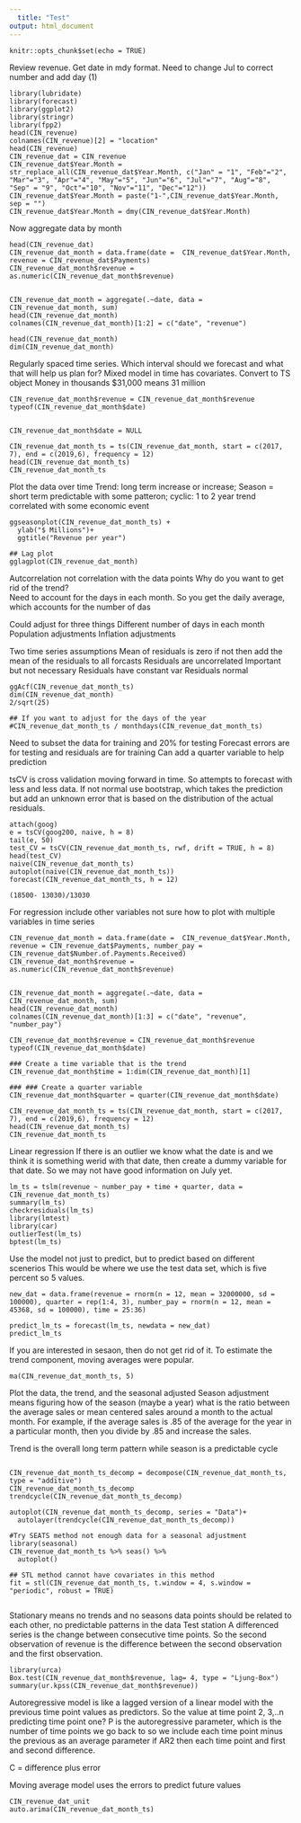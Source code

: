 ```yaml
---
  title: "Test"
output: html_document
---
```

  
  ```{r setup, include=FALSE}
knitr::opts_chunk$set(echo = TRUE)
```
Review revenue.  Get date in mdy format.  Need to change Jul to correct number and add day (1)
```{r}
library(lubridate)
library(forecast)
library(ggplot2)
library(stringr)
library(fpp2)
head(CIN_revenue)
colnames(CIN_revenue)[2] = "location"
head(CIN_revenue)
CIN_revenue_dat = CIN_revenue
CIN_revenue_dat$Year.Month = str_replace_all(CIN_revenue_dat$Year.Month, c("Jan" = "1", "Feb"="2", "Mar"="3", "Apr"="4", "May"="5", "Jun"="6", "Jul"="7", "Aug"="8", "Sep" = "9", "Oct"="10", "Nov"="11", "Dec"="12"))
CIN_revenue_dat$Year.Month = paste("1-",CIN_revenue_dat$Year.Month, sep = "")
CIN_revenue_dat$Year.Month = dmy(CIN_revenue_dat$Year.Month)
```
Now aggregate data by month
```{r}
head(CIN_revenue_dat)
CIN_revenue_dat_month = data.frame(date =  CIN_revenue_dat$Year.Month, revenue = CIN_revenue_dat$Payments)
CIN_revenue_dat_month$revenue = as.numeric(CIN_revenue_dat_month$revenue)


CIN_revenue_dat_month = aggregate(.~date, data = CIN_revenue_dat_month, sum)
head(CIN_revenue_dat_month)
colnames(CIN_revenue_dat_month)[1:2] = c("date", "revenue")

head(CIN_revenue_dat_month)
dim(CIN_revenue_dat_month)
```
Regularly spaced time series.  Which interval should we forecast and what that will help us plan for? Mixed model in time has covariates.
Convert to TS object
Money in thousands 
$31,000 means 31 million
```{r}
CIN_revenue_dat_month$revenue = CIN_revenue_dat_month$revenue 
typeof(CIN_revenue_dat_month$date)


CIN_revenue_dat_month$date = NULL

CIN_revenue_dat_month_ts = ts(CIN_revenue_dat_month, start = c(2017, 7), end = c(2019,6), frequency = 12)
head(CIN_revenue_dat_month_ts)
CIN_revenue_dat_month_ts
```
Plot the data over time
Trend: long term increase or increase; Season = short term predictable with some patteron; cyclic: 1 to 2 year trend correlated with some economic event
```{r}
ggseasonplot(CIN_revenue_dat_month_ts) +
  ylab("$ Millions")+
  ggtitle("Revenue per year")

## Lag plot 
gglagplot(CIN_revenue_dat_month)

```
Autcorrelation not correlation with the data points
Why do you want to get rid of the trend?  
  Need to account for the days in each month.  So you get the daily average, which accounts for the number of das

Could adjust for three things
Different number of days in each month
Population adjustments
Inflation adjustments

Two time series assumptions
Mean of residuals is zero if not then add the mean of the residuals to all forcasts
Residuals are uncorrelated
Important but not necessary
Residuals have constant var
Residuals normal
```{r}
ggAcf(CIN_revenue_dat_month_ts)
dim(CIN_revenue_dat_month)
2/sqrt(25)

## If you want to adjust for the days of the year
#CIN_revenue_dat_month_ts / monthdays(CIN_revenue_dat_month_ts)
```
Need to subset the data for training and 20% for testing
Forecast errors are for testing and residuals are for training
Can add a quarter variable to help prediction 

tsCV is cross validation moving forward in time.  So attempts to forecast with less and less data.
If not normal use bootstrap, which takes the prediction but add an unknown error that is based on the distribution of the actual residuals.
```{r}
attach(goog)
e = tsCV(goog200, naive, h = 8)
tail(e, 50)
test_CV = tsCV(CIN_revenue_dat_month_ts, rwf, drift = TRUE, h = 8)
head(test_CV)
naive(CIN_revenue_dat_month_ts)
autoplot(naive(CIN_revenue_dat_month_ts))
forecast(CIN_revenue_dat_month_ts, h = 12)

(18500- 13030)/13030
```
For regression include other variables not sure how to plot with multiple variables in time series 
```{r}
CIN_revenue_dat_month = data.frame(date =  CIN_revenue_dat$Year.Month, revenue = CIN_revenue_dat$Payments, number_pay = CIN_revenue_dat$Number.of.Payments.Received)
CIN_revenue_dat_month$revenue = as.numeric(CIN_revenue_dat_month$revenue)


CIN_revenue_dat_month = aggregate(.~date, data = CIN_revenue_dat_month, sum)
head(CIN_revenue_dat_month)
colnames(CIN_revenue_dat_month)[1:3] = c("date", "revenue", "number_pay")

CIN_revenue_dat_month$revenue = CIN_revenue_dat_month$revenue 
typeof(CIN_revenue_dat_month$date)

### Create a time variable that is the trend
CIN_revenue_dat_month$time = 1:dim(CIN_revenue_dat_month)[1]

### ### Create a quarter variable
CIN_revenue_dat_month$quarter = quarter(CIN_revenue_dat_month$date)

CIN_revenue_dat_month_ts = ts(CIN_revenue_dat_month, start = c(2017, 7), end = c(2019,6), frequency = 12)
head(CIN_revenue_dat_month_ts)
CIN_revenue_dat_month_ts
```
Linear regression
If there is an outlier we know what the date is and we think it is something werid with that date, then create a dummy variable for that date.  So we may not have good information on July yet.
```{r}
lm_ts = tslm(revenue ~ number_pay + time + quarter, data = CIN_revenue_dat_month_ts)
summary(lm_ts)
checkresiduals(lm_ts)
library(lmtest)
library(car)
outlierTest(lm_ts)
bptest(lm_ts)
```
Use the model not just to predict, but to predict based on different scenerios
This would be where we use the test data set, which is five percent so 5 values.
```{r}
new_dat = data.frame(revenue = rnorm(n = 12, mean = 32000000, sd = 100000), quarter = rep(1:4, 3), number_pay = rnorm(n = 12, mean = 45368, sd = 100000), time = 25:36)

predict_lm_ts = forecast(lm_ts, newdata = new_dat)
predict_lm_ts
```
If you are interested in sesaon, then do not get rid of it. 
To estimate the trend component, moving averages were popular.
```{r}
ma(CIN_revenue_dat_month_ts, 5)
```
Plot the data, the trend, and the seasonal adjusted
Season adjustment means figuring how of the season (maybe a year) what is the ratio between the average sales or mean centered sales around a month to the actual month.  For example, if the average sales is .85 of the average for the year in a particular month, then you divide by .85 and increase the sales.

Trend is the overall long term pattern while season is a predictable cycle
```{r}

CIN_revenue_dat_month_ts_decomp = decompose(CIN_revenue_dat_month_ts, type = "additive")
CIN_revenue_dat_month_ts_decomp
trendcycle(CIN_revenue_dat_month_ts_decomp)

autoplot(CIN_revenue_dat_month_ts_decomp, series = "Data")+
  autolayer(trendcycle(CIN_revenue_dat_month_ts_decomp))

#Try SEATS method not enough data for a seasonal adjustment
library(seasonal)
CIN_revenue_dat_month_ts %>% seas() %>%
  autoplot()

## STL method cannot have covariates in this method
fit = stl(CIN_revenue_dat_month_ts, t.window = 4, s.window = "periodic", robust = TRUE)
  
```
Stationary means no trends and no seasons data points should be related to each other, no predictable patterns in the data
Test station
A differenced series is the change between consecutive time points.  So the second observation of revenue is the difference between the second observation and the first observation.
```{r}
library(urca)
Box.test(CIN_revenue_dat_month$revenue, lag= 4, type = "Ljung-Box")
summary(ur.kpss(CIN_revenue_dat_month$revenue))
```
Autoregressive model is like a lagged version of a linear model with the previous time point values as predictors.  So the value at time point 2, 3,..n predicting time point one?
P is the autoregressive parameter, which is the number of time points we go back to so we include each time point minus the previous as an average parameter if AR2 then each time point and first and second difference.

C = difference plus error

Moving average model uses the errors to predict future values
```{r}
CIN_revenue_dat_unit
auto.arima(CIN_revenue_dat_month_ts)
```




